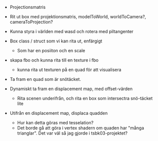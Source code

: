 - Projectionsmatris
- Rit ut box med projektionsmatris, modelToWorld, worldToCamera?, cameraToProjection?
- Kunna styra i världen med wasd och rotera med piltangenter

- Box class / struct som vi kan rita ut, enfärgigt
    - Som har en posiiton och en scale

- skapa fbo och kunna rita till en texture i fbo
    - kunna rita ut texturen  på en quad för att visualisera

- Ta fram en quad som är snötäcket.

- Dynamiskt ta fram en displacement map, med offset-värden
    - Rita scenen underifrån, och rita en box som intersectra snö-täcket lite

- Utifrån en displacement map, displaca quadden
    - Hur kan detta göras med tesselation?
    - Det borde gå att göra i vertex shadern om quaden har "många trianglar". Det var väl så jag gjorde i tsbk03-projektet?